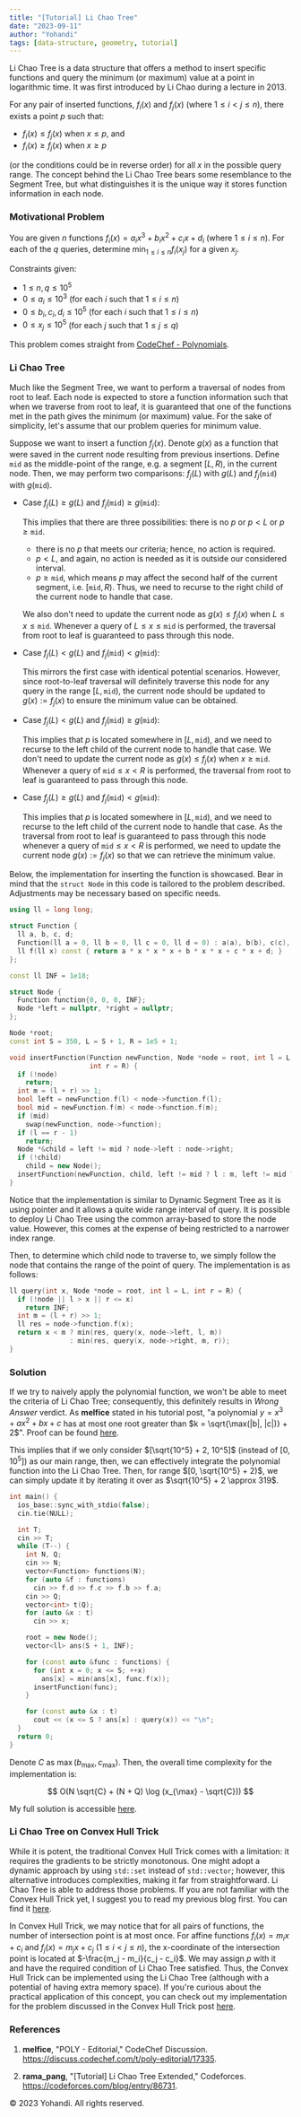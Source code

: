 ```yaml
---
title: "[Tutorial] Li Chao Tree"
date: "2023-09-11"
author: "Yohandi"
tags: [data-structure, geometry, tutorial]
---
```


Li Chao Tree is a data structure that offers a method to insert specific functions and query the minimum (or maximum) value at a point in logarithmic time. It was first introduced by Li Chao during a lecture in 2013.

For any pair of inserted functions, $f_i(x)$ and $f_j(x)$ (where $1 \leq i < j \leq n$), there exists a point $p$ such that:
-  $f_i(x) \leq f_j(x)$ when $x \leq p$, and
-  $f_i(x) \geq f_j(x)$ when $x \geq p$

(or the conditions could be in reverse order) for all $x$ in the possible query range. The concept behind the Li Chao Tree bears some resemblance to the Segment Tree, but what distinguishes it is the unique way it stores function information in each node.

### Motivational Problem

You are given $n$ functions $f_i(x) = a_ix^3 + b_ix^2 + c_ix + d_i$ (where $1 \leq i \leq n$). For each of the $q$ queries, determine $\min_{1 \leq i \leq n} f_i(x_j)$ for a given $x_j$.

Constraints given:
- $1 \leq n, q \leq 10^5$
- $0 \leq a_i \leq 10^3$ (for each $i$ such that $1 \leq i \leq n$)
- $0 \leq b_i, c_i, d_i \leq 10^5$ (for each $i$ such that $1 \leq i \leq n$)
- $0 \leq x_j \leq 10^5$ (for each $j$ such that $1 \leq j \leq q$)

This problem comes straight from [CodeChef - Polynomials](https://www.codechef.com/problems/POLY).

### Li Chao Tree

Much like the Segment Tree, we want to perform a traversal of nodes from root to leaf. Each node is expected to store a function information such that when we traverse from root to leaf, it is guaranteed that one of the functions met in the path gives the minimum (or maximum) value. For the sake of simplicity, let's assume that our problem queries for minimum value.

Suppose we want to insert a function $f_j(x)$. Denote $g(x)$ as a function that were saved in the current node resulting from previous insertions. Define $\texttt{mid}$ as the middle-point of the range, e.g. a segment $[L, R)$, in the current node. Then, we may perform two comparisons: $f_j(L)$ with $g(L)$ and $f_j(\texttt{mid})$ with $g(\texttt{mid})$.

- Case $f_j(L) \geq g(L)$ and $f_j(\texttt{mid}) \geq g(\texttt{mid})$:

    This implies that there are three possibilities: there is no $p$ or $p < L$ or $p \geq \texttt{mid}$.
    - there is no $p$ that meets our criteria; hence, no action is required.
    - $p < L$, and again, no action is needed as it is outside our considered interval.
    - $p \geq \texttt{mid}$, which means $p$ may affect the second half of the current segment, i.e. $[\texttt{mid}, R)$. Thus, we need to recurse to the right child of the current node to handle that case.

    We also don't need to update the current node as $g(x) \leq f_j(x)$ when $L \leq x \leq \texttt{mid}$. Whenever a query of $L \leq x \leq \texttt{mid}$ is performed, the traversal from root to leaf is guaranteed to pass through this node.

- Case $f_j(L) < g(L)$ and $f_j(\texttt{mid}) < g(\texttt{mid})$:

    This mirrors the first case with identical potential scenarios. However, since root-to-leaf traversal will definitely traverse this node for any query in the range $[L, \texttt{mid})$, the current node should be updated to $g(x) := f_j(x)$ to ensure the minimum value can be obtained.

- Case $f_j(L) < g(L)$ and $f_j(\texttt{mid}) \geq g(\texttt{mid})$:

    This implies that $p$ is located somewhere in $[L, \texttt{mid})$, and we need to recurse to the left child of the current node to handle that case. We don't need to update the current node as $g(x) \leq f_j(x)$ when $x \geq \texttt{mid}$. Whenever a query of $\texttt{mid} \leq x < R$ is performed, the traversal from root to leaf is guaranteed to pass through this node.

- Case $f_j(L) \geq g(L)$ and $f_j(\texttt{mid}) < g(\texttt{mid})$:

    This implies that $p$ is located somewhere in $[L, \texttt{mid})$, and we need to recurse to the left child of the current node to handle that case. As the traversal from root to leaf is guaranteed to pass through this node whenever a query of $\texttt{mid} \leq x < R$ is performed, we need to update the current node $g(x) := f_j(x)$ so that we can retrieve the minimum value.

Below, the implementation for inserting the function is showcased. Bear in mind that the `struct Node` in this code is tailored to the problem described. Adjustments may be necessary based on specific needs.

```c++
using ll = long long;

struct Function {
  ll a, b, c, d;
  Function(ll a = 0, ll b = 0, ll c = 0, ll d = 0) : a(a), b(b), c(c), d(d) {}
  ll f(ll x) const { return a * x * x * x + b * x * x + c * x + d; }
};

const ll INF = 1e18;

struct Node {
  Function function{0, 0, 0, INF};
  Node *left = nullptr, *right = nullptr;
};

Node *root;
const int S = 350, L = S + 1, R = 1e5 + 1;

void insertFunction(Function newFunction, Node *node = root, int l = L,
                    int r = R) {
  if (!node)
    return;
  int m = (l + r) >> 1;
  bool left = newFunction.f(l) < node->function.f(l);
  bool mid = newFunction.f(m) < node->function.f(m);
  if (mid)
    swap(newFunction, node->function);
  if (l == r - 1)
    return;
  Node *&child = left != mid ? node->left : node->right;
  if (!child)
    child = new Node();
  insertFunction(newFunction, child, left != mid ? l : m, left != mid ? m : r);
}
```

Notice that the implementation is similar to Dynamic Segment Tree as it is using pointer and it allows a quite wide range interval of query. It is possible to deploy Li Chao Tree using the common array-based to store the node value. However, this comes at the expense of being restricted to a narrower index range.

Then, to determine which child node to traverse to, we simply follow the node that contains the range of the point of query. The implementation is as follows:

```c++
ll query(int x, Node *node = root, int l = L, int r = R) {
  if (!node || l > x || r <= x)
    return INF;
  int m = (l + r) >> 1;
  ll res = node->function.f(x);
  return x < m ? min(res, query(x, node->left, l, m))
               : min(res, query(x, node->right, m, r));
}
```

### Solution

If we try to naively apply the polynomial function, we won't be able to meet the criteria of Li Chao Tree; consequently, this definitely results in *Wrong Answer* verdict. As **melfice** stated in his tutorial post, "a polynomial $y = x^3 + a x^2 + bx + c$ has at most one root greater than $k = \sqrt{\max(|b|, |c|)} + 2$". Proof can be found [here](https://discuss.codechef.com/t/poly-editorial/17335).

This implies that if we only consider $[\sqrt{10^5} + 2, 10^5]$ (instead of $[0, 10^5]$) as our main range, then, we can effectively integrate the polynomial function into the Li Chao Tree. Then, for range $[0, \sqrt{10^5} + 2)$, we can simply update it by iterating it over as $\sqrt{10^5} + 2 \approx 319$.

```c++
int main() {
  ios_base::sync_with_stdio(false);
  cin.tie(NULL);

  int T;
  cin >> T;
  while (T--) {
    int N, Q;
    cin >> N;
    vector<Function> functions(N);
    for (auto &f : functions)
      cin >> f.d >> f.c >> f.b >> f.a;
    cin >> Q;
    vector<int> t(Q);
    for (auto &x : t)
      cin >> x;

    root = new Node();
    vector<ll> ans(S + 1, INF);

    for (const auto &func : functions) {
      for (int x = 0; x <= S; ++x)
        ans[x] = min(ans[x], func.f(x));
      insertFunction(func);
    }

    for (const auto &x : t)
      cout << (x <= S ? ans[x] : query(x)) << "\n";
  }
  return 0;
}
```

Denote $C$ as $\max(b_{\max}, c_{\max})$. Then, the overall time complexity for the implementation is:

$$
O(N \sqrt{C} + (N + Q) \log (x_{\max} - \sqrt{C}))
$$

My full solution is accessible [here](https://www.codechef.com/viewsolution/1019856771).

### Li Chao Tree on Convex Hull Trick

While it is potent, the traditional Convex Hull Trick comes with a limitation: it requires the gradients to be strictly monotonous. One might adopt a dynamic approach by using $\texttt{std::set}$ instead of $\texttt{std::vector}$; however, this alternative introduces complexities, making it far from straightforward. Li Chao Tree is able to address those problems. If you are not familiar with the Convex Hull Trick yet, I suggest you to read my previous blog first. You can find it [here](https://www.yohandi.me/blog/convex-hull-trick/).

In Convex Hull Trick, we may notice that for all pairs of functions, the number of intersection point is at most once. For affine functions $f_i(x) = m_i x + c_i$ and $f_j(x) = m_j x + c_j$ ($1 \leq i < j \leq n$), the x-coordinate of the intersection point is located at $-\frac{m_j - m_i}{c_j - c_i}$. We may assign $p$ with it and have the required condition of Li Chao Tree satisfied. Thus, the Convex Hull Trick can be implemented using the Li Chao Tree (although with a potential of having extra memory space). If you're curious about the practical application of this concept, you can check out my implementation for the problem discussed in the Convex Hull Trick post [here](https://codeforces.com/contest/1083/submission/222871636).

### References

1. **melfice**, "POLY - Editorial," CodeChef Discussion. https://discuss.codechef.com/t/poly-editorial/17335.

2. **rama_pang**, "[Tutorial] Li Chao Tree Extended," Codeforces. https://codeforces.com/blog/entry/86731.
   

&copy; 2023 Yohandi. All rights reserved.
